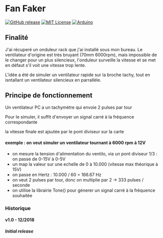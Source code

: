 # Fan Faker

[![GitHub release](http://img.shields.io/badge/Version-1.0-brightgreen.svg)][release]
[![MIT License](http://img.shields.io/badge/license-MIT-blue.svg)][license] 
[![Arduino](https://img.shields.io/badge/Arduino-Nano-red.svg)][Arduino]


[release]: https://github.com/lordzurp/Fan_Faker/releases
[license]: https://raw.githubusercontent.com/lordzurp/DishWarrior/master/LICENSE
[arduino]: https://www.arduino.cc/en/Guide/ArduinoNano

## Finalité
J'ai récuperé un onduleur rack que j'ai installé sous mon bureau. Le ventilateur d'origine est très bruyant (70mm 6000rpm), mais impossible de le changer pour un plus silencieux, l'onduleur surveille la vitesse et se met en défaut s'il voit une vitesse trop lente.

L'idée a été de simuler un ventilateur rapide sur la broche tachy, tout en isntallant un ventilateur silencieux en parrallèle.
## Principe de fonctionnement
Un ventilateur PC a un tachymètre qui envoie 2 pulses par tour

Pour le simuler, il suffit d'envoyer un signal carré à la fréquence correspondante

la vitesse finale est ajsutée par le pont diviseur sur la carte

#### exemple : on veut simuler un ventilateur tournant à 6000 rpm à 12V
- on mesure la tension d'alimentation du ventilo, via un pont diviseur 1/3 : on passe de 0-15V à 0-5V
- un map la valeur sur une echelle de 0 à 10.000 (vitesse max théorique à 15V)
- on passe en Hertz : 10.000 / 60 = 166.67 Hz
- on veut 2 pulses par tour, donc on multiplie par 2 -> 333 pulses / seconde
- on utilise la librairie Tone() pour génerer un signal carré à la fréquence souhaitée

### Historique

#### v1.0 - 12/2018

##### Initial release